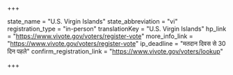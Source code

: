 +++

state_name = "U.S. Virgin Islands"
state_abbreviation = "vi"
registration_type = "in-person"
translationKey = "U.S. Virgin Islands"
hp_link = "https://www.vivote.gov/voters/register-vote"
more_info_link = "https://www.vivote.gov/voters/register-vote"
ip_deadline = "मतदान दिवस से 30 दिन पहले"
confirm_registration_link = "https://www.vivote.gov/voters/lookup"

+++
